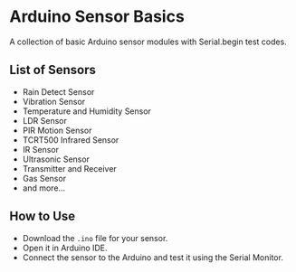 # Arduino Sensor Basics  
A collection of basic Arduino sensor modules with Serial.begin test codes.  

## List of Sensors  
- Rain Detect Sensor
- Vibration Sensor 
- Temperature and Humidity Sensor 
- LDR Sensor
- PIR Motion Sensor
- TCRT500 Infrared Sensor
- IR Sensor
- Ultrasonic Sensor
- Transmitter and Receiver
- Gas Sensor  
- and more...  

## How to Use  
- Download the `.ino` file for your sensor.  
- Open it in Arduino IDE.  
- Connect the sensor to the Arduino and test it using the Serial Monitor.  

